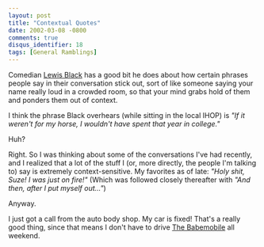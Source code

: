 ```yaml
---
layout: post
title: "Contextual Quotes"
date: 2002-03-08 -0800
comments: true
disqus_identifier: 18
tags: [General Ramblings]
---
```

Comedian [Lewis Black](http://www.lewisblack.net/) has a good bit he
does about how certain phrases people say in their conversation stick
out, sort of like someone saying your name really loud in a crowded
room, so that your mind grabs hold of them and ponders them out of
context.
 
 I think the phrase Black overhears (while sitting in the local IHOP) is
*"If it weren't for my horse, I wouldn't have spent that year in
college."*
 
 Huh?
 
 Right. So I was thinking about some of the conversations I've had
recently, and I realized that a lot of the stuff I (or, more directly,
the people I'm talking to) say is extremely context-sensitive. My
favorites as of late: *"Holy shit, Suze! I was just on fire!"* (Which
was followed closely thereafter with *"And then, after I put myself
out..."*)
 
 Anyway.
 
 I just got a call from the auto body shop. My car is fixed! That's a
really good thing, since that means I don't have to drive [The
Babemobile](/archive/2002/03/07/the-babemobile.aspx) all weekend.
